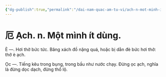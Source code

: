 ```yaml
---
{"dg-publish":true,"permalink":"/dai-nam-quac-am-tu-vi/ach-n-mot-minh-it-dung/","tags":["âm-tự-vị"],"created":"2025-08-15T14:51:47.128+07:00"}
---
```


# 厄 Ạch. n. Một mình ít dùng.

È —. Hơi thở bức tức. Bâng xách đồ nặng quá, hoặc bị dằn đè bức hơi thở: thở è ạch.

Ọc —. Tiếng kêu trong bụng, trong bầu như nước chạy. Đừng ọc ạch, nghĩa là đừng dọc dạch, đừng thổ lộ.